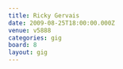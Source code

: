 ```yaml
---
title: Ricky Gervais
date: 2009-08-25T18:00:00.000Z
venue: v5888
categories: gig
board: 8
layout: gig
---
```

